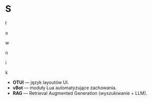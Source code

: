 ﻿# S

ł

o

w

n

i

k

- **OTUI** — język layoutów UI.
- **vBot** — moduły Lua automatyzujące zachowania.
- **RAG** — Retrieval Augmented Generation (wyszukiwanie + LLM).
